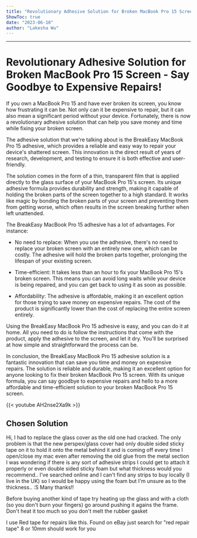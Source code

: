 ```yaml
---
title: "Revolutionary Adhesive Solution for Broken MacBook Pro 15 Screen - Say Goodbye to Expensive Repairs!"
ShowToc: true 
date: "2023-06-10"
author: "Lakesha Wu"
---
```

*****
# Revolutionary Adhesive Solution for Broken MacBook Pro 15 Screen - Say Goodbye to Expensive Repairs!

If you own a MacBook Pro 15 and have ever broken its screen, you know how frustrating it can be. Not only can it be expensive to repair, but it can also mean a significant period without your device. Fortunately, there is now a revolutionary adhesive solution that can help you save money and time while fixing your broken screen.

The adhesive solution that we're talking about is the BreakEasy MacBook Pro 15 adhesive, which provides a reliable and easy way to repair your device's shattered screen. This innovation is the direct result of years of research, development, and testing to ensure it is both effective and user-friendly.

The solution comes in the form of a thin, transparent film that is applied directly to the glass surface of your MacBook Pro 15's screen. Its unique adhesive formula provides durability and strength, making it capable of holding the broken parts of the screen together to a high standard. It works like magic by bonding the broken parts of your screen and preventing them from getting worse, which often results in the screen breaking further when left unattended.

The BreakEasy MacBook Pro 15 adhesive has a lot of advantages. For instance:

- No need to replace: When you use the adhesive, there's no need to replace your broken screen with an entirely new one, which can be costly. The adhesive will hold the broken parts together, prolonging the lifespan of your existing screen.
 
- Time-efficient: It takes less than an hour to fix your MacBook Pro 15's broken screen. This means you can avoid long waits while your device is being repaired, and you can get back to using it as soon as possible.

- Affordability: The adhesive is affordable, making it an excellent option for those trying to save money on expensive repairs. The cost of the product is significantly lower than the cost of replacing the entire screen entirely.

Using the BreakEasy MacBook Pro 15 adhesive is easy, and you can do it at home. All you need to do is follow the instructions that come with the product, apply the adhesive to the screen, and let it dry. You'll be surprised at how simple and straightforward the process can be. 

In conclusion, the BreakEasy MacBook Pro 15 adhesive solution is a fantastic innovation that can save you time and money on expensive repairs. The solution is reliable and durable, making it an excellent option for anyone looking to fix their broken MacBook Pro 15 screen. With its unique formula, you can say goodbye to expensive repairs and hello to a more affordable and time-efficient solution to your broken MacBook Pro 15 screen.

{{< youtube AH2nse2Xa9k >}} 



## Chosen Solution
 Hi, I had to replace the glass cover as the old one had cracked.
The only problem is that the new perspex/glass cover had only double sided sticky tape on it to hold it onto the metal behind it and is coming off every time I open/close my mac even after removing the old glue from the metal section
I was wondering if there is any sort of adhesive strips I could get to attach it properly or even double sided sticky foam but what thickness would you recommend..
I've searched online and I can't find any strips to buy locally (I live in the UK) so I would be happy using the foam but I'm unsure as to the thickness.. :S
Many thanks!!

 Before buying another kind of tape try heating up the glass and with a cloth (so you don't burn your fingers) go around pushing it agains the frame. Don't heat it too much so you don't melt the rubber gasket

 I use Red tape for repairs like this. Found on eBay just search for "red repair tape" 8 or 10mm should work for you




